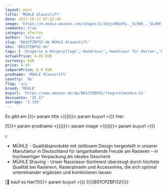 ```yaml
---
layout: post
title: 'MÜHLE Alaunstift'
date: 2023-10-27 07:22:49
image: 'https://m.media-amazon.com/images/I/31mjzW6pEhL._SL500_._SL400_.jpg'
comments: true
category: ofertas
author: 'tole.es'
slug: 'B01CPZBFO2-de MÜHLE Alaunstift'
sku: 'B01CPZBFO2-de'
tags: [ 'Drogerie & Körperpflege','Handrasur','Handrasur für Herren','Handrasursets für Herren','Rasur & Enthaarung','mühle','🇩🇪', ]
actualPrice: 4.49 EUR
currency: EUR
price: 4.49
comparePrice: 6.0 EUR
prodname: 'MÜHLE Alaunstift'
country: 'de'
flag: '🇩🇪'
brand: 'MÜHLE'
buyurl: 'https://www.amazon.de/dp/B01CPZBFO2/?tag=tolees0ca-21'
descuento: '25.17'
average: '5.195'
---
```


Es gibt ein [{{< param title >}}]({{< param buyurl >}}) hier:

[![{{< param prodname >}}]({{< param image >}})]({{< param buyurl >}})

ℹ️:

- MÜHLE - Qualitätsprodukte mit zeitlosem Design hergestellt in unserer Manufaktur in Deutschland für langanhaltende Freude am Rasieren – in hochwertiger Verpackung als ideales Geschenk
- MÜHLE Shaving - Unser Nassrasur-Sortiment überzeugt durch höchste Qualität bei Rasierern, Rasierpinseln und Accessoires, die sich optimal untereinander ergänzen und kombinieren lassen

[🛒 kauf es hier!!]({{< param buyurl >}})
{{<world>}}B01CPZBFO2{{</world>}}
